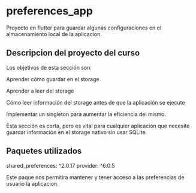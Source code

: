 # preferences_app

Proyecto en flutter para guardar algunas configuraciones en el almacenamiento local de la aplicacion.

## Descripcion del proyecto del curso

Los objetivos de esta sección son:

Aprender cómo guardar en el storage

Aprender a leer del storage

Cómo leer información del storage antes de que la aplicación se ejecute

Implementar un singleton para aumentar la eficiencia del mismo.

Esta sección es corta, pero es vital para cualquier aplicación que necesite guardar información en el storage nativo sin usar SQLite.


## Paquetes utilizados

shared_preferences: ^2.0.17
provider: ^6.0.5

Este paque nos permitira mantener y tener acceso a las preferencias de usuario la aplicacion.
